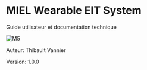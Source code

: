 # MIEL Wearable EIT System

Guide utilisateur et documentation technique

<img src="M5.png" alt="M5" position="center"/>
<procedure title="Informations">
    <p>Auteur: Thibault Vannier</p>
    <p>Version: 1.0.0</p>
</procedure>
